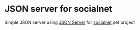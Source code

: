 # JSON server for socialnet

Simple JSON server using [JSON Server](https://github.com/typicode/json-server) for [socialnet](https://github.com/janis-rasa/socialnet) pet project
